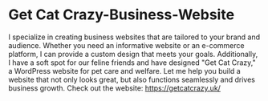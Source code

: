# Get Cat Crazy-Business-Website
I specialize in creating business websites that are tailored to your brand and audience. Whether you need an informative website or an e-commerce platform, I can provide a custom design that meets your goals. Additionally, I have a soft spot for our feline friends and have designed "Get Cat Crazy," a WordPress website for pet care and welfare. Let me help you build a website that not only looks great, but also functions seamlessly and drives business growth.
Check out the website: https://getcatcrazy.uk/
